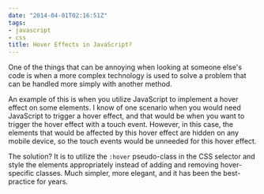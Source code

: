 ```yaml
---
date: "2014-04-01T02:16:51Z"
tags:
- javascript
- css
title: Hover Effects in JavaScript?
---
```


One of the things that can be annoying when looking at someone else's code is when a more complex technology is used to solve a problem that can be handled more simply with another method.

An example of this is when you utilize JavaScript to implement a hover effect on some elements. I know of one scenario when you would need JavaScript to trigger a hover effect, and that would be when you want to trigger the hover effect with a touch event. However, in this case, the elements that would be affected by this hover effect are hidden on any mobile device, so the touch events would be unneeded for this hover effect.

The solution? It is to utilize the `:hover` pseudo-class in the CSS selector and style the elements appropriately instead of adding and removing hover-specific classes. Much simpler, more elegant, and it has been the best-practice for years.